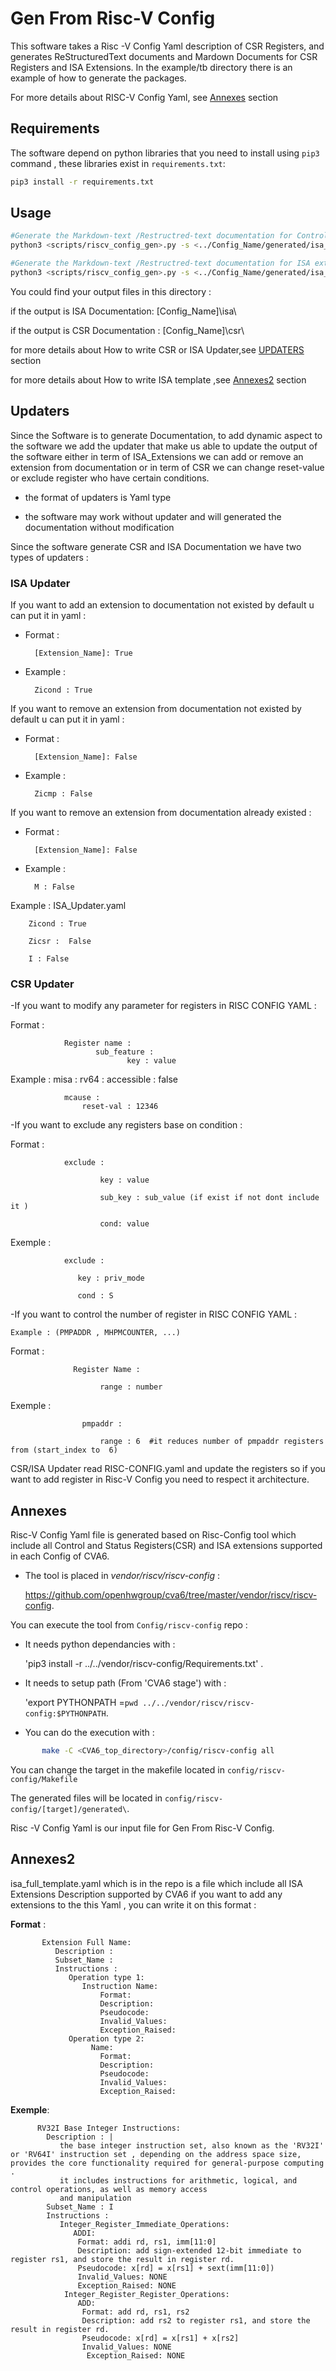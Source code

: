 <!--
# Copyright 2024 Thales DIS France SAS
#
# Licensed under the Apache License, Version 2.0 (the "License");
# you may not use this file except in compliance with the License.
# You may obtain a copy of the License at
#
#     http://www.apache.org/licenses/LICENSE-2.0
#
# Unless required by applicable law or agreed to in writing, software
# distributed under the License is distributed on an "AS IS" BASIS,
# WITHOUT WARRANTIES OR CONDITIONS OF ANY KIND, either express or implied.
# See the License for the specific language governing permissions and
# limitations under the License.
#
# Original Author: Abdessamii Oukalrazqou
-->

# Gen From Risc-V Config

This software takes a Risc -V Config Yaml description of CSR Registers, and generates  ReStructuredText documents and Mardown Documents for CSR Registers and ISA Extensions. In the example/tb directory there is an example of how to generate
the packages.
 
For more details about RISC-V Config Yaml, see [Annexes](##Annexes) section

## Requirements 
The software depend on python libraries that you need to install using `pip3` command , these libraries exist in `requirements.txt`:

```bash
pip3 install -r requirements.txt
```

##  Usage 

```bash
#Generate the Markdown-text /Restructred-text documentation for Control and Status Registers (CSR)
python3 <scripts/riscv_config_gen>.py -s <../Config_Name/generated/isa_gen>.yaml -m <updaters/Config_Name/csr_updater>.yaml -t < Config_Name>

#Generate the Markdown-text /Restructred-text documentation for ISA extensions
python3 <scripts/riscv_config_gen>.py -s <../Config_Name/generated/isa_gen>.yaml -i <templates/isa_template>.yaml -m <updaters/Config_Name/isa_updater>.yaml -t < Config_Name>
```

 
You could find your output files in this directory : 

if the output is ISA Documentation: 
                [Config_Name]\isa\
                
if the output is CSR Documentation :
                [Config_Name]\csr\
                
                
for more details about How to write CSR or ISA Updater,see [UPDATERS](##Updaters) section

for more details about How to write ISA template ,see [Annexes2](##Annexes2) section


             
## Updaters


Since the Software is to generate Documentation, to add dynamic aspect to the software we add the updater that make us able to update the output of the software either in term of ISA_Extensions we can add or remove an extension from documentation or in term of CSR we can change reset-value or exclude register who have certain conditions.


- the format of updaters  is Yaml type 
      
- the software may work without updater and will generated the documentation without modification 
      
Since the software generate CSR and ISA Documentation we have two types of updaters :



### ISA Updater

     
If you want to add an extension to documentation not existed by default u can put it in yaml :
     
- Format : 
        
        [Extension_Name]: True
          
- Example : 

        Zicond : True
          
If you want to remove an extension from documentation not existed by default u can put it in yaml :
     
- Format : 

        [Extension_Name]: False
          
- Example : 

        Zicmp : False
        
      
If you want to remove an extension from documentation  already existed : 
           
- Format : 

        [Extension_Name]: False
          
- Example : 

        M : False
        
Example : ISA_Updater.yaml

        Zicond : True 

        Zicsr :  False

        I : False 
        
### CSR Updater

     
-If  you want to modify any parameter for registers in RISC CONFIG YAML  :
      
 Format : 
 
                Register name :
                       sub_feature : 
                              key : value
 Example :
                misa :
                   rv64 :
                     accessible : false
    
    
                mcause :
                    reset-val : 12346
                    
-If you want to exclude any registers base on condition :
       
 Format : 
                
                exclude :
                        
                        key : value
                        
                        sub_key : sub_value (if exist if not dont include it )
                        
                        cond: value
 Exemple : 
               
                exclude : 
                
                   key : priv_mode
                   
                   cond : S  
 
              
-If you want to control the number of register in RISC CONFIG YAML :
       
    Example : (PMPADDR , MHPMCOUNTER, ...)
             
Format :
           
                  Register Name :
            
                        range : number
Exemple : 
           
                    pmpaddr :
                    
                        range : 6  #it reduces number of pmpaddr registers from (start_index to  6)
   
                 
CSR/ISA Updater read RISC-CONFIG.yaml and update the registers so if you want to add register in Risc-V Config  you need to respect it architecture.




## Annexes


Risc-V Config Yaml file is generated based on Risc-Config tool which include all Control and Status Registers(CSR) and ISA extensions supported in each Config of CVA6.
     
- The tool is placed  in  _vendor/riscv/riscv-config_ : 
     
   <https://github.com/openhwgroup/cva6/tree/master/vendor/riscv/riscv-config>.
                    
 
You can execute the tool from `Config/riscv-config` repo  :


- It needs python dependancies with : 

    'pip3 install -r ../../vendor/riscv-config/Requirements.txt' .

- It needs to setup path (From 'CVA6 stage') with  :

    'export PYTHONPATH =`pwd ../../vendor/riscv/riscv-config:$PYTHONPATH`.

- You can do the execution with :
     
```bash
       make -C <CVA6_top_directory>/config/riscv-config all
```

You can change the target in the makefile located in `config/riscv-config/Makefile`

The generated files will be located in `config/riscv-config/[target]/generated\`.

Risc -V Config Yaml is our input file for Gen From Risc-V Config.






## Annexes2 


isa_full_template.yaml which is in the repo is a file which include all ISA Extensions Description supported by CVA6 if you want to add any extensions to the this Yaml ,
you can write it on this format :
       
__Format__ : 
        
           Extension Full Name:
              Description : 
              Subset_Name : 
              Instructions :
                 Operation type 1:
                    Instruction Name:
                        Format:
                        Description: 
                        Pseudocode: 
                        Invalid_Values: 
                        Exception_Raised: 
                 Operation type 2:
                      Name:
                        Format:
                        Description: 
                        Pseudocode: 
                        Invalid_Values: 
                        Exception_Raised:
__Exemple__:
        
          RV32I Base Integer Instructions:
            Description : |
               the base integer instruction set, also known as the 'RV32I' or 'RV64I' instruction set , depending on the address space size, provides the core functionality required for general-purpose computing .
               it includes instructions for arithmetic, logical, and control operations, as well as memory access
               and manipulation
            Subset_Name : I
            Instructions :
               Integer_Register_Immediate_Operations:
                  ADDI:
                   Format: addi rd, rs1, imm[11:0]
                   Description: add sign-extended 12-bit immediate to register rs1, and store the result in register rd.
                   Pseudocode: x[rd] = x[rs1] + sext(imm[11:0])
                   Invalid_Values: NONE
                   Exception_Raised: NONE
                Integer_Register_Register_Operations:
                   ADD:
                    Format: add rd, rs1, rs2
                    Description: add rs2 to register rs1, and store the result in register rd.
                    Pseudocode: x[rd] = x[rs1] + x[rs2]
                    Invalid_Values: NONE
                     Exception_Raised: NONE
